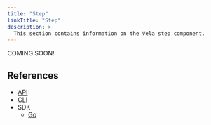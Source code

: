 ```yaml
---
title: "Step"
linkTitle: "Step"
description: >
  This section contains information on the Vela step component.
---
```


COMING SOON!

## References

* [API](/docs/api/step)
* [CLI](/docs/cli/step)
* SDK
  * [Go](/docs/sdk/go/step)
